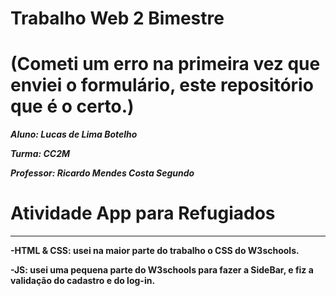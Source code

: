 # Trabalho Web 2 Bimestre 

# (Cometi um erro na primeira vez que enviei o formulário, este repositório que é o certo.)

***Aluno: Lucas de Lima Botelho***

***Turma: CC2M***

***Professor: Ricardo Mendes Costa Segundo***

# Atividade App para Refugiados
---
**-HTML & CSS: usei na maior parte do trabalho o CSS do W3schools.**

**-JS: usei uma pequena parte do W3schools para fazer a SideBar, e fiz a validação do cadastro e do log-in.**


